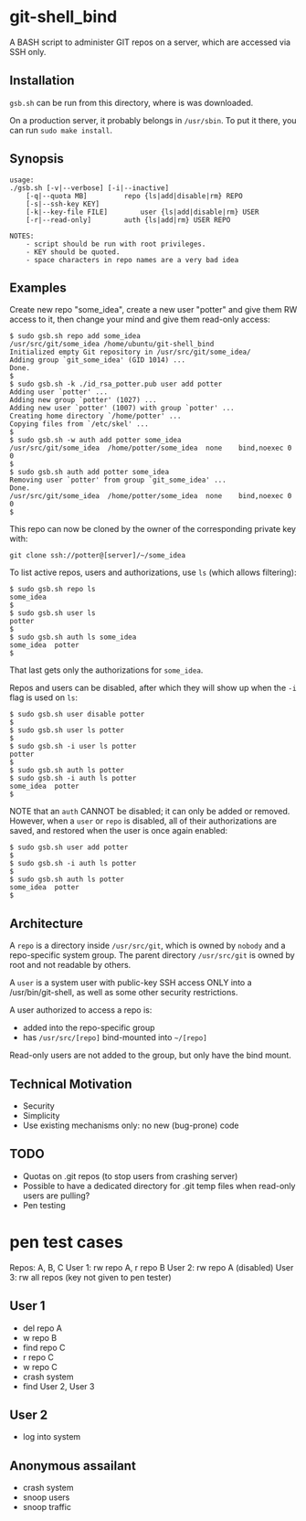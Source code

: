 # git-shell_bind
A BASH script to administer GIT repos on a server, which are accessed via SSH only.

## Installation
`gsb.sh` can be run from this directory, where is was downloaded.

On a production server, it probably belongs in `/usr/sbin`.
To put it there, you can run `sudo make install`.

## Synopsis
```{.bash}
usage:
./gsb.sh [-v|--verbose] [-i|--inactive]
	[-q|--quota MB]			repo {ls|add|disable|rm} REPO
	[-s|--ssh-key KEY]
	[-k|--key-file FILE]		user {ls|add|disable|rm} USER
	[-r|--read-only]		auth {ls|add|rm} USER REPO

NOTES:
	- script should be run with root privileges.
	- KEY should be quoted.
	- space characters in repo names are a very bad idea
```

## Examples

Create new repo "some_idea", create a new user "potter" and give them RW access to it,
	then change your mind and give them read-only access:
```{.bash}
$ sudo gsb.sh repo add some_idea
/usr/src/git/some_idea /home/ubuntu/git-shell_bind
Initialized empty Git repository in /usr/src/git/some_idea/
Adding group `git_some_idea' (GID 1014) ...
Done.
$
$ sudo gsb.sh -k ./id_rsa_potter.pub user add potter
Adding user `potter' ...
Adding new group `potter' (1027) ...
Adding new user `potter' (1007) with group `potter' ...
Creating home directory `/home/potter' ...
Copying files from `/etc/skel' ...
$
$ sudo gsb.sh -w auth add potter some_idea
/usr/src/git/some_idea	/home/potter/some_idea	none	bind,noexec	0	0
$
$ sudo gsb.sh auth add potter some_idea
Removing user `potter' from group `git_some_idea' ...
Done.
/usr/src/git/some_idea	/home/potter/some_idea	none	bind,noexec	0	0
$
```

This repo can now be cloned by the owner of the corresponding private key with:
``` {.bash}
git clone ssh://potter@[server]/~/some_idea
```

To list active repos, users and authorizations, use `ls` (which allows filtering):
```{/bash}
$ sudo gsb.sh repo ls
some_idea
$
$ sudo gsb.sh user ls
potter
$
$ sudo gsb.sh auth ls some_idea
some_idea  potter
$
```

That last gets only the authorizations for `some_idea`.

Repos and users can be disabled, after which they will show up when the `-i`
	flag is used on `ls`:
```{.bash}
$ sudo gsb.sh user disable potter
$
$ sudo gsb.sh user ls potter
$
$ sudo gsb.sh -i user ls potter
potter
$
$ sudo gsb.sh auth ls potter
$ sudo gsb.sh -i auth ls potter
some_idea  potter
$
```

NOTE that an `auth` CANNOT be disabled; it can only be added or removed.
However, when a `user` or `repo` is disabled, all of their authorizations are saved,
	and restored when the user is once again enabled:
```{.bash}
$ sudo gsb.sh user add potter
$
$ sudo gsb.sh -i auth ls potter
$
$ sudo gsb.sh auth ls potter
some_idea  potter
$
```


## Architecture
A `repo` is a directory inside `/usr/src/git`, which is owned by `nobody` and a repo-specific system group.
The parent directory `/usr/src/git` is owned by root and not readable by others.

A `user` is a system user with public-key SSH access ONLY into a /usr/bin/git-shell,
	as well as some other security restrictions.

A user authorized to access a repo is:

-	added into the repo-specific group
-	has `/usr/src/[repo]` bind-mounted into `~/[repo]`

Read-only users are not added to the group, but only have the bind mount.


## Technical Motivation

-	Security
-	Simplicity
-	Use existing mechanisms only: no new (bug-prone) code


## TODO
- Quotas on .git repos (to stop users from crashing server)
- Possible to have a dedicated directory for .git temp files when read-only users
	are pulling?
- Pen testing


# pen test cases
Repos: A, B, C
User 1: rw repo A, r repo B
User 2: rw repo A (disabled)
User 3: rw all repos (key not given to pen tester)

## User 1
-	del repo A
-	w repo B
-	find repo C
-	r repo C
-	w repo C
-	crash system
-	find User 2, User 3

## User 2
-	log into system

## Anonymous assailant
-	crash system
-	snoop users
-	snoop traffic
